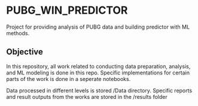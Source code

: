 # PUBG_WIN_PREDICTOR
Project for providing analysis of PUBG data and building predictor with ML methods.

## Objective
In this repository, all work related to conducting data preparation, analysis, and ML modeling is done in this repo. Specific implementations for certain parts of the work is done in a seperate notebooks.

Data processed in different levels is stored /Data directory. Specific reports and result outputs from the works are stored in the /results folder
